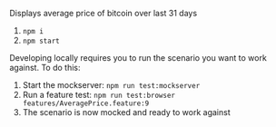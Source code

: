Displays average price of bitcoin over last 31 days

1. `npm i`
2. `npm start`

Developing locally requires you to run the scenario you want to work against. To do this:

1. Start the mockserver: `npm run test:mockserver`
2. Run a feature test: `npm run test:browser features/AveragePrice.feature:9`
3. The scenario is now mocked and ready to work against